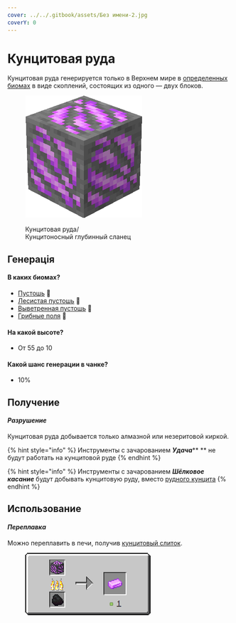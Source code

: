 ```yaml
---
cover: ../../.gitbook/assets/Без имени-2.jpg
coverY: 0
---
```


# Кунцитовая руда

Кунцитовая руда генерируется только в Верхнем мире в [определенных биомах](kuncitovaya-ruda.md#v-kakikh-biomakh) в виде скоплений, состоящих из одного — двух блоков.

<figure><img src="../../.gitbook/assets/pink_ore.gif" alt=""><figcaption><p>Кунцитовая руда/<br>Кунцитоносный глубинный сланец</p></figcaption></figure>

## Генерація

#### В каких биомах?

* [Пустошь](https://minecraft.fandom.com/ru/wiki/%D0%9F%D1%83%D1%81%D1%82%D0%BE%D1%88%D1%8C) 🔗
* [Лесистая пустошь](https://minecraft.fandom.com/ru/wiki/%D0%9B%D0%B5%D1%81%D0%B8%D1%81%D1%82%D0%B0%D1%8F\_%D0%BF%D1%83%D1%81%D1%82%D0%BE%D1%88%D1%8C) 🔗
* [Выветренная пустошь](https://minecraft.fandom.com/ru/wiki/%D0%92%D1%8B%D0%B2%D0%B5%D1%82%D1%80%D0%B5%D0%BD%D0%BD%D0%B0%D1%8F\_%D0%BF%D1%83%D1%81%D1%82%D0%BE%D1%88%D1%8C) 🔗
* [Грибные поля](https://minecraft.fandom.com/ru/wiki/%D0%93%D1%80%D0%B8%D0%B1%D0%BD%D1%8B%D0%B5\_%D0%BF%D0%BE%D0%BB%D1%8F) 🔗

#### На какой высоте?

* От 55 до 10

#### Какой шанс генерации в чанке?

* 10%

## Получение

#### _Разрушение_

Кунцитовая руда добывается только алмазной или незеритовой киркой.

{% hint style="info" %}
Инструменты с зачарованием _**Удача**_** ** не будут работать на кунцитовой руде
{% endhint %}

{% hint style="info" %}
Инструменты с зачарованием _**Шёлковое касание**_ будут добывать кунцитовую руду, вместо [рудного кунцита](../materialy/metally-i-mineraly/rudnyi-kuncit.md)
{% endhint %}

## Использование

#### _Переплавка_

Можно переплавить в печи, получив [кунцитовый слиток](../materialy/metally-i-mineraly/kuncitovyi-slitok.md).

<figure><img src="../../.gitbook/assets/pink_ore_ingot_result-deepslate.gif" alt=""><figcaption></figcaption></figure>
